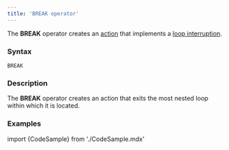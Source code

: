 ```yaml
---
title: 'BREAK operator'
---
```


The **BREAK** operator creates an [action](Actions.md) that implements a [loop interruption](Interruption_BREAK.md).

### Syntax

    BREAK

### Description

The **BREAK** operator creates an action that exits the most nested loop within which it is located.

### Examples


import {CodeSample} from './CodeSample.mdx'

<CodeSample url="http://documentation.lsfusion.org:5000/sample?file=ActionSample&block=break"/>

  

